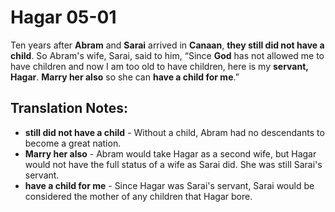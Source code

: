 Hagar 05-01
=============


Ten years after **Abram** and **Sarai** arrived in **Canaan**, **they
still did not have a child**. So Abram's wife, Sarai, said to him,
“Since **God** has not allowed me to have children and now I am too
old to have children, here is my **servant, Hagar**. **Marry her also**
so she can **have a child for me**.”

Translation Notes:
------------------

-   **still did not have a child** - Without a child, Abram had no
    descendants to become a great nation.
-   **Marry her also** - Abram would take Hagar as a second wife, but
    Hagar would not have the full status of a wife as Sarai did. She
    was still Sarai's servant.
-   **have a child for me** - Since Hagar was Sarai's servant, Sarai
    would be considered the mother of any children that Hagar bore.

